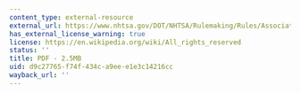 ```yaml
---
content_type: external-resource
external_url: https://www.nhtsa.gov/DOT/NHTSA/Rulemaking/Rules/Associated%20Files/MY2012-2016_CAFE_PRIA.pdf
has_external_license_warning: true
license: https://en.wikipedia.org/wiki/All_rights_reserved
status: ''
title: PDF - 2.5MB
uid: d9c27765-f74f-434c-a9ee-e1e3c14216cc
wayback_url: ''
---
```

